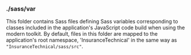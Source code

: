 ### ./sass/var

This folder contains Sass files defining Sass variables corresponding to classes
included in the application's JavaScript code build when using the modern toolkit.
By default, files in this folder are mapped to the application's root namespace,
'InsuranceTechnical' in the same way as `"InsuranceTechnical/sass/src"`.